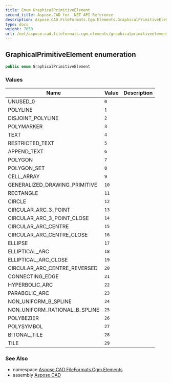 ```yaml
---
title: Enum GraphicalPrimitiveElement
second_title: Aspose.CAD for .NET API Reference
description: Aspose.CAD.FileFormats.Cgm.Elements.GraphicalPrimitiveElement enum. 
type: docs
weight: 7050
url: /net/aspose.cad.fileformats.cgm.elements/graphicalprimitiveelement/
---
```

## GraphicalPrimitiveElement enumeration

```csharp
public enum GraphicalPrimitiveElement
```

### Values

| Name | Value | Description |
| --- | --- | --- |
| UNUSED_0 | `0` |  |
| POLYLINE | `1` |  |
| DISJOINT_POLYLINE | `2` |  |
| POLYMARKER | `3` |  |
| TEXT | `4` |  |
| RESTRICTED_TEXT | `5` |  |
| APPEND_TEXT | `6` |  |
| POLYGON | `7` |  |
| POLYGON_SET | `8` |  |
| CELL_ARRAY | `9` |  |
| GENERALIZED_DRAWING_PRIMITIVE | `10` |  |
| RECTANGLE | `11` |  |
| CIRCLE | `12` |  |
| CIRCULAR_ARC_3_POINT | `13` |  |
| CIRCULAR_ARC_3_POINT_CLOSE | `14` |  |
| CIRCULAR_ARC_CENTRE | `15` |  |
| CIRCULAR_ARC_CENTRE_CLOSE | `16` |  |
| ELLIPSE | `17` |  |
| ELLIPTICAL_ARC | `18` |  |
| ELLIPTICAL_ARC_CLOSE | `19` |  |
| CIRCULAR_ARC_CENTRE_REVERSED | `20` |  |
| CONNECTING_EDGE | `21` |  |
| HYPERBOLIC_ARC | `22` |  |
| PARABOLIC_ARC | `23` |  |
| NON_UNIFORM_B_SPLINE | `24` |  |
| NON_UNIFORM_RATIONAL_B_SPLINE | `25` |  |
| POLYBEZIER | `26` |  |
| POLYSYMBOL | `27` |  |
| BITONAL_TILE | `28` |  |
| TILE | `29` |  |

### See Also

* namespace [Aspose.CAD.FileFormats.Cgm.Elements](../../aspose.cad.fileformats.cgm.elements/)
* assembly [Aspose.CAD](../../)


